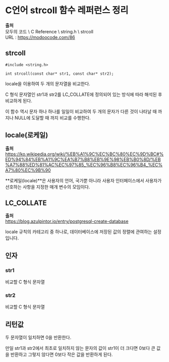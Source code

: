 # C언어 strcoll 함수 레퍼런스 정리
  
**출처**  
모두의 코드 \ C Reference \ string.h \ strcoll  
URL : https://modoocode.com/86  
  
## strcoll
  
    #include <string.h>

    int strcoll(const char* str1, const char* str2);
  
locale을 이용하여 두 개의 문자열을 비교한다.  
  
C 형식 문자열인 str1과 str2를 LC_COLLATE에 정의되어 있는 방식에 따라 해석된 후 비교하게 된다.  
  
이 함수 역시 문자 하나 하나를 일일이 비교하여 두 개의 문자가 다른 것이 나타날 때 까지나 NULL에 도달할 때 까지 비교를 수행한다.  
  
## locale(로케일)
  
**출처**  
https://ko.wikipedia.org/wiki/%EB%A1%9C%EC%BC%80%EC%9D%BC#%ED%94%84%EB%A1%9C%EA%B7%B8%EB%9E%98%EB%B0%8D/%EB%A7%88%ED%81%AC%EC%97%85_%EC%96%B8%EC%96%B4_%EC%A7%80%EC%9B%90  
  
**로케일(locale)**은 사용자의 언어, 국가뿐 아니라 사용자 인터페이스에서 사용자가 선호하는 사항을 지정한 매개 변수의 모임이다.  
  
## LC_COLLATE
  
**출처**  
https://blog.azulpintor.io/entry/postgresql-create-database  
  
locale 규칙의 카테고리 중 하나로, 데이터베이스에 저장된 값의 정렬에 관여하는 설정입니다.  
  
## 인자
  
### str1
  
비교할 C 형식 문자열  
  
### str2
  
비교할 C 형식 문자열  
  
## 리턴값
  
두 문자열이 일치하면 0을 반환한다.  
  
만일 str1과 str2에서 최초로 일치하지 않는 문자의 값이 str1이 더 크다면 0보다 큰 값을 반환하고 그렇지 않다면 0보다 작은 값을 반환하게 된다.